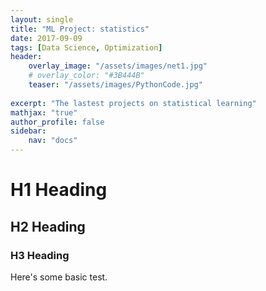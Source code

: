 ```yaml
---
layout: single
title: "ML Project: statistics"
date: 2017-09-09
tags: [Data Science, Optimization]
header:
    overlay_image: "/assets/images/net1.jpg"
    # overlay_color: "#3B444B"
    teaser: "/assets/images/PythonCode.jpg"
    
excerpt: "The lastest projects on statistical learning"
mathjax: "true"
author_profile: false
sidebar:
    nav: "docs"
---
```


# H1 Heading

## H2 Heading

### H3 Heading

Here's some basic test.
